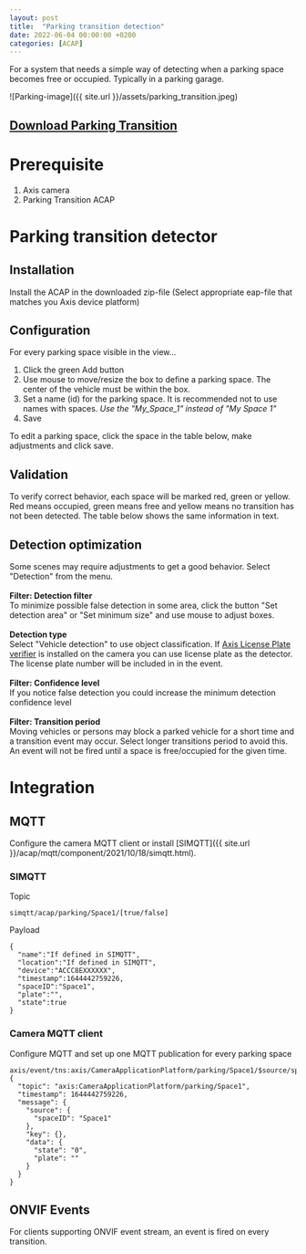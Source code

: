 ```yaml
---
layout: post
title:  "Parking transition detection"
date: 2022-06-04 00:00:00 +0200
categories: [ACAP]
---
```

For a system that needs a simple way of detecting when a parking space becomes free or occupied.  Typically in a parking garage.

![Parking-image]({{ site.url }}/assets/parking_transition.jpeg)

## [Download Parking Transition](https://acap.juhlin.me/package/parking)

# Prerequisite
1. Axis camera 
2. Parking Transition ACAP

# Parking transition detector

## Installation
Install the ACAP in the downloaded zip-file
(Select appropriate eap-file that matches you Axis device platform)

## Configuration
For every parking space visible in the view...
1. Click the green Add button
2. Use mouse to move/resize the box to define a parking space.  The center of the vehicle must be within the box.
3. Set a name (id) for the parking space.  It is recommended not to use names with spaces. *Use the "My_Space_1" instead of "My Space 1"*
4. Save

To edit a parking space, click the space in the table below, make adjustments and click save.

## Validation
To verify correct behavior, each space will be marked red, green or yellow.
 Red means occupied, green means free and yellow means no transition has not been detected. 
 The table below shows the same information in text.


## Detection optimization
Some scenes may require adjustments to get a good behavior.  Select "Detection" from the menu.  
\
**Filter: Detection filter**  
To minimize possible false detection in some area, click the button "Set detection area" or "Set minimum size" and use mouse to adjust boxes.  
\
**Detection type**  
Select "Vehicle detection" to use object classification.  If [Axis License Plate verifier](https://www.axis.com/products/axis-license-plate-verifier) is installed on the camera you can use license plate as the detector.  The license plate number will be included in in the event.  
\
**Filter: Confidence level**  
If you notice false detection you could increase the minimum detection confidence level  
\
**Filter: Transition period**  
Moving vehicles or persons may block a parked vehicle for a short time and a transition event may occur.  Select longer transitions period to avoid this.  An event will not be fired until a space is free/occupied for the given time.  

# Integration

## MQTT
Configure the camera MQTT client or install [SIMQTT]({{ site.url }}/acap/mqtt/component/2021/10/18/simqtt.html).

### SIMQTT
Topic
```
simqtt/acap/parking/Space1/[true/false]
```
Payload
```
{
  "name":"If defined in SIMQTT",
  "location":"If defined in SIMQTT",
  "device":"ACCC8EXXXXXX",
  "timestamp":1644442759226,
  "spaceID":"Space1",
  "plate":"",
  "state":true
}
```

### Camera MQTT client
Configure MQTT and set up one MQTT publication for every parking space
```
axis/event/tns:axis/CameraApplicationPlatform/parking/Space1/$source/spaceID/Space1
{
  "topic": "axis:CameraApplicationPlatform/parking/Space1",
  "timestamp": 1644442759226,
  "message": {
    "source": {
      "spaceID": "Space1"
    },
    "key": {},
    "data": {
      "state": "0",
      "plate": ""
    }
  }
}
```


## ONVIF Events
For clients supporting ONVIF event stream, an event is fired on every transition.
